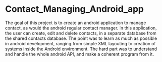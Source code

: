 # Contact_Managing_Android_app

The goal of this project is to create an android application to manage contact, as would the android regular contact manager. In this application, the user can create, edit and delete contacts, in a separate database from the shared contacts database. The point was to learn as much as possible in android development, ranging from simple XML layouting to creation of systems inside the Android environment. The hard part was to understand and handle the whole android API, and make a coherent program from it.
